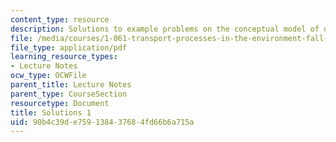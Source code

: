 ```yaml
---
content_type: resource
description: Solutions to example problems on the conceptual model of diffusion.
file: /media/courses/1-061-transport-processes-in-the-environment-fall-2008/90b4c39de759138437684fd66b6a715a_solutions1.pdf
file_type: application/pdf
learning_resource_types:
- Lecture Notes
ocw_type: OCWFile
parent_title: Lecture Notes
parent_type: CourseSection
resourcetype: Document
title: Solutions 1
uid: 90b4c39d-e759-1384-3768-4fd66b6a715a
---
```

